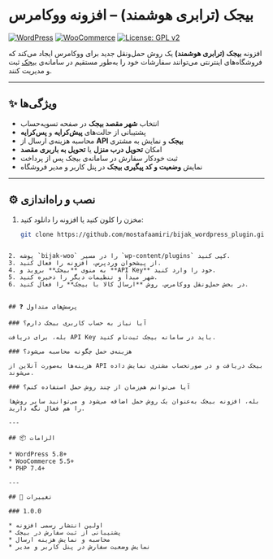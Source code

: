 # بیجک (ترابری هوشمند) – افزونه ووکامرس

[![WordPress](https://img.shields.io/badge/WordPress-5.8%2B-blue?logo=wordpress)](https://wordpress.org)
[![WooCommerce](https://img.shields.io/badge/WooCommerce-5.5%2B-purple?logo=woo)](https://woocommerce.com)
[![License: GPL v2](https://img.shields.io/badge/License-GPLv2-green.svg)](https://www.gnu.org/licenses/gpl-2.0.html)

افزونه **بیجک (ترابری هوشمند)** یک روش حمل‌ونقل جدید برای ووکامرس ایجاد می‌کند که فروشگاه‌های اینترنتی می‌توانند سفارشات خود را به‌طور مستقیم در سامانه‌ی [بیجک](https://bijak.ir) ثبت و مدیریت کنند.

---

## ✨ ویژگی‌ها

- انتخاب **شهر مقصد بیجک** در صفحه تسویه‌حساب
- پشتیبانی از حالت‌های **پیش‌کرایه** و **پس‌کرایه**
- محاسبه هزینه‌ی ارسال از **API بیجک** و نمایش به مشتری
- امکان **تحویل درب منزل** یا **تحویل به باربری مقصد**
- ثبت خودکار سفارش در سامانه‌ی بیجک پس از پرداخت
- نمایش **وضعیت و کد پیگیری بیجک** در پنل کاربر و مدیر فروشگاه

---

## ⚙️ نصب و راه‌اندازی

1. مخزن را کلون کنید یا افزونه را دانلود کنید:

   ```bash
   git clone https://github.com/mostafaamiri/bijak_wordpress_plugin.git
````

2. پوشه `bijak-woo` را در مسیر `wp-content/plugins` کپی کنید.
3. از پیشخوان وردپرس، افزونه را فعال کنید.
4. به منوی **بیجک** بروید و **API Key** خود را وارد کنید.
5. شهر مبدأ و تنظیمات دیگر را ذخیره کنید.
6. در بخش حمل‌ونقل ووکامرس، روش **ارسال کالا با بیجک** را فعال کنید.


## ❓ پرسش‌های متداول

### آیا نیاز به حساب کاربری بیجک دارم؟

بله، برای دریافت API Key باید در سامانه بیجک ثبت‌نام کنید.

### هزینه‌ی حمل چگونه محاسبه می‌شود؟

هزینه‌ها به‌صورت آنلاین از API بیجک دریافت و در صورتحساب مشتری نمایش داده می‌شوند.

### آیا می‌توانم هم‌زمان از چند روش حمل استفاده کنم؟

بله، افزونه بیجک به‌عنوان یک روش حمل اضافه می‌شود و می‌توانید سایر روش‌ها را هم فعال نگه دارید.

---

## 📦 الزامات

* WordPress 5.8+
* WooCommerce 5.5+
* PHP 7.4+

---

## 📜 تغییرات

### 1.0.0

* اولین انتشار رسمی افزونه
* پشتیبانی از ثبت سفارش در بیجک
* محاسبه و نمایش هزینه ارسال
* نمایش وضعیت سفارش در پنل کاربر و مدیر
